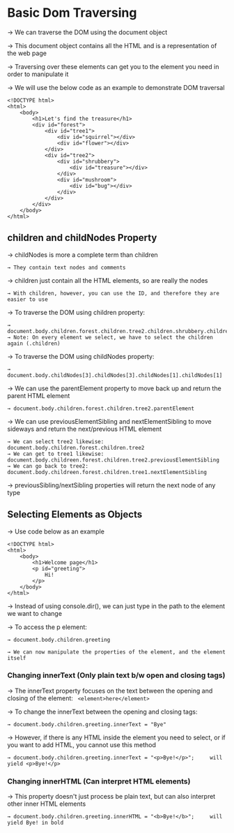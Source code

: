 # Basic Dom Traversing 

→ We can traverse the DOM using the document object 

→ This document object contains all the HTML and is a representation of the web page

→ Traversing over these elements can get you to the element you need in order to manipulate it  

→ We will use the below code as an example to demonstrate DOM traversal

```
<!DOCTYPE html>
<html>
    <body>
        <h1>Let's find the treasure</h1>
        <div id="forest">
            <div id="tree1">
                <div id="squirrel"></div>
                <div id="flower"></div>
            </div>
            <div id="tree2">
                <div id="shrubbery">
                    <div id="treasure"></div>
                </div>
                <div id="mushroom">
                    <div id="bug"></div>
                </div>
            </div>
        </div>
    </body>
</html>
```


## children and childNodes Property 

→ childNodes is more a complete term than children

    → They contain text nodes and comments

→ children just contain all the HTML elements, so are really the nodes

    → With children, however, you can use the ID, and therefore they are easier to use    

→ To traverse the DOM using children property: 

    → document.body.children.forest.children.tree2.children.shrubbery.children.treasure
    → Note: On every element we select, we have to select the children again (.children)

→ To traverse the DOM using childNodes property: 

    → document.body.childNodes[3].childNodes[3].childNodes[1].childNodes[1]

→ We can use the parentElement property to move back up and return the parent HTML element

    → document.body.children.forest.children.tree2.parentElement    

→ We can use previousElementSibling and nextElementSibling to move sideways and return the next/previous HTML element

    → We can select tree2 likewise:     document.body.children.forest.children.tree2
    → We can get to tree1 likewise:     document.body.childreen.forest.children.tree2.previousElementSibling
    → We can go back to tree2:          document.body.childreen.forest.children.tree1.nextElementSibling

→ previousSibling/nextSibling properties will return the next node of any type


## Selecting Elements as Objects

→ Use code below as an example

```
<!DOCTYPE html>
<html>
    <body>
        <h1>Welcome page</h1>
        <p id="greeting">
            Hi!
        </p>
    </body>
</html>
```

→ Instead of using console.dir(), we can just type in the path to the element we want to change

→ To access the p element: 

    → document.body.children.greeting

    → We can now manipulate the properties of the element, and the element itself


### Changing innerText (Only plain text b/w open and closing tags)

→ The innerText property focuses on the text between the opening and closing of the element: ``` <element>here</element>```

→ To change the innerText between the opening and closing tags: 

    → document.body.children.greeting.innerText = "Bye"

→ However, if there is any HTML inside the element you need to select, or if you want to add HTML, you cannot use this method

    → document.body.children.greeting.innerText = "<p>Bye!</p>";     will yield <p>Bye!</p>
    

### Changing innerHTML (Can interpret HTML elements)

→ This property doesn't just process be plain text, but can also interpret other inner HTML elements

    → document.body.children.greeting.innerHTML = "<b>Bye!</b>";     will yield Bye! in bold 






